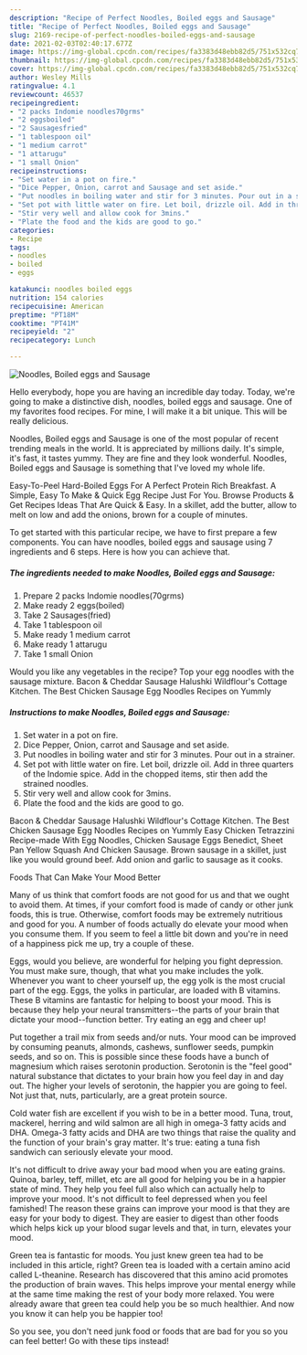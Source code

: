 ```yaml
---
description: "Recipe of Perfect Noodles, Boiled eggs and Sausage"
title: "Recipe of Perfect Noodles, Boiled eggs and Sausage"
slug: 2169-recipe-of-perfect-noodles-boiled-eggs-and-sausage
date: 2021-02-03T02:40:17.677Z
image: https://img-global.cpcdn.com/recipes/fa3383d48ebb82d5/751x532cq70/noodles-boiled-eggs-and-sausage-recipe-main-photo.jpg
thumbnail: https://img-global.cpcdn.com/recipes/fa3383d48ebb82d5/751x532cq70/noodles-boiled-eggs-and-sausage-recipe-main-photo.jpg
cover: https://img-global.cpcdn.com/recipes/fa3383d48ebb82d5/751x532cq70/noodles-boiled-eggs-and-sausage-recipe-main-photo.jpg
author: Wesley Mills
ratingvalue: 4.1
reviewcount: 46537
recipeingredient:
- "2 packs Indomie noodles70grms"
- "2 eggsboiled"
- "2 Sausagesfried"
- "1 tablespoon oil"
- "1 medium carrot"
- "1 attarugu"
- "1 small Onion"
recipeinstructions:
- "Set water in a pot on fire."
- "Dice Pepper, Onion, carrot and Sausage and set aside."
- "Put noodles in boiling water and stir for 3 minutes. Pour out in a strainer."
- "Set pot with little water on fire. Let boil, drizzle oil. Add in three quarters of the Indomie spice. Add in the chopped items, stir then add the strained noodles."
- "Stir very well and allow cook for 3mins."
- "Plate the food and the kids are good to go."
categories:
- Recipe
tags:
- noodles
- boiled
- eggs

katakunci: noodles boiled eggs 
nutrition: 154 calories
recipecuisine: American
preptime: "PT18M"
cooktime: "PT41M"
recipeyield: "2"
recipecategory: Lunch

---
```



![Noodles, Boiled eggs and Sausage](https://img-global.cpcdn.com/recipes/fa3383d48ebb82d5/751x532cq70/noodles-boiled-eggs-and-sausage-recipe-main-photo.jpg)

Hello everybody, hope you are having an incredible day today. Today, we're going to make a distinctive dish, noodles, boiled eggs and sausage. One of my favorites food recipes. For mine, I will make it a bit unique. This will be really delicious.

Noodles, Boiled eggs and Sausage is one of the most popular of recent trending meals in the world. It is appreciated by millions daily. It's simple, it's fast, it tastes yummy. They are fine and they look wonderful. Noodles, Boiled eggs and Sausage is something that I've loved my whole life.

Easy-To-Peel Hard-Boiled Eggs For A Perfect Protein Rich Breakfast. A Simple, Easy To Make &amp; Quick Egg Recipe Just For You. Browse Products &amp; Get Recipes Ideas That Are Quick &amp; Easy. In a skillet, add the butter, allow to melt on low and add the onions, brown for a couple of minutes.


To get started with this particular recipe, we have to first prepare a few components. You can have noodles, boiled eggs and sausage using 7 ingredients and 6 steps. Here is how you can achieve that.

<!--inarticleads1-->

##### The ingredients needed to make Noodles, Boiled eggs and Sausage:

1. Prepare 2 packs Indomie noodles(70grms)
1. Make ready 2 eggs(boiled)
1. Take 2 Sausages(fried)
1. Take 1 tablespoon oil
1. Make ready 1 medium carrot
1. Make ready 1 attarugu
1. Take 1 small Onion


Would you like any vegetables in the recipe? Top your egg noodles with the sausage mixture. Bacon &amp; Cheddar Sausage Halushki Wildflour&#39;s Cottage Kitchen. The Best Chicken Sausage Egg Noodles Recipes on Yummly 

<!--inarticleads2-->

##### Instructions to make Noodles, Boiled eggs and Sausage:

1. Set water in a pot on fire.
1. Dice Pepper, Onion, carrot and Sausage and set aside.
1. Put noodles in boiling water and stir for 3 minutes. Pour out in a strainer.
1. Set pot with little water on fire. Let boil, drizzle oil. Add in three quarters of the Indomie spice. Add in the chopped items, stir then add the strained noodles.
1. Stir very well and allow cook for 3mins.
1. Plate the food and the kids are good to go.


Bacon &amp; Cheddar Sausage Halushki Wildflour&#39;s Cottage Kitchen. The Best Chicken Sausage Egg Noodles Recipes on Yummly Easy Chicken Tetrazzini Recipe-made With Egg Noodles, Chicken Sausage Eggs Benedict, Sheet Pan Yellow Squash And Chicken Sausage. Brown sausage in a skillet, just like you would ground beef. Add onion and garlic to sausage as it cooks. 

Foods That Can Make Your Mood Better


Many of us think that comfort foods are not good for us and that we ought to avoid them. At times, if your comfort food is made of candy or other junk foods, this is true. Otherwise, comfort foods may be extremely nutritious and good for you. A number of foods actually do elevate your mood when you consume them. If you seem to feel a little bit down and you're in need of a happiness pick me up, try a couple of these.

Eggs, would you believe, are wonderful for helping you fight depression. You must make sure, though, that what you make includes the yolk. Whenever you want to cheer yourself up, the egg yolk is the most crucial part of the egg. Eggs, the yolks in particular, are loaded with B vitamins. These B vitamins are fantastic for helping to boost your mood. This is because they help your neural transmitters--the parts of your brain that dictate your mood--function better. Try eating an egg and cheer up!

Put together a trail mix from seeds and/or nuts. Your mood can be improved by consuming peanuts, almonds, cashews, sunflower seeds, pumpkin seeds, and so on. This is possible since these foods have a bunch of magnesium which raises serotonin production. Serotonin is the "feel good" natural substance that dictates to your brain how you feel day in and day out. The higher your levels of serotonin, the happier you are going to feel. Not just that, nuts, particularly, are a great protein source.

Cold water fish are excellent if you wish to be in a better mood. Tuna, trout, mackerel, herring and wild salmon are all high in omega-3 fatty acids and DHA. Omega-3 fatty acids and DHA are two things that raise the quality and the function of your brain's gray matter. It's true: eating a tuna fish sandwich can seriously elevate your mood. 

It's not difficult to drive away your bad mood when you are eating grains. Quinoa, barley, teff, millet, etc are all good for helping you be in a happier state of mind. They help you feel full also which can actually help to improve your mood. It's not difficult to feel depressed when you feel famished! The reason these grains can improve your mood is that they are easy for your body to digest. They are easier to digest than other foods which helps kick up your blood sugar levels and that, in turn, elevates your mood.

Green tea is fantastic for moods. You just knew green tea had to be included in this article, right? Green tea is loaded with a certain amino acid called L-theanine. Research has discovered that this amino acid promotes the production of brain waves. This helps improve your mental energy while at the same time making the rest of your body more relaxed. You were already aware that green tea could help you be so much healthier. And now you know it can help you be happier too!

So you see, you don't need junk food or foods that are bad for you so you can feel better! Go  with  these tips  instead!

